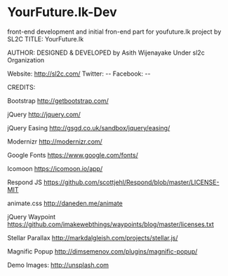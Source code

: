 # YourFuture.lk-Dev
front-end development and initial fron-end part for youfuture.lk project  by SL2C
TITLE: 
YourFuture.lk

AUTHOR:
DESIGNED & DEVELOPED by Asith Wijenayake Under sl2c Organization

Website: http://sl2c.com/
Twitter: --
Facebook: --


CREDITS:

Bootstrap
http://getbootstrap.com/

jQuery
http://jquery.com/

jQuery Easing
http://gsgd.co.uk/sandbox/jquery/easing/

Modernizr
http://modernizr.com/

Google Fonts
https://www.google.com/fonts/

Icomoon
https://icomoon.io/app/

Respond JS
https://github.com/scottjehl/Respond/blob/master/LICENSE-MIT

animate.css
http://daneden.me/animate

jQuery Waypoint
https://github.com/imakewebthings/waypoints/blog/master/licenses.txt

Stellar Parallax
http://markdalgleish.com/projects/stellar.js/


Magnific Popup
http://dimsemenov.com/plugins/magnific-popup/

Demo Images:
http://unsplash.com


